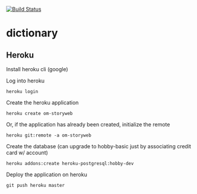 [![Build Status](https://travis-ci.org/openmastery/dictionary.svg?branch=master)](https://travis-ci.org/openmastery/dictionary)

# dictionary

## Heroku

Install heroku cli (google)

Log into heroku

`heroku login`

Create the heroku application

`heroku create om-storyweb`

Or, if the application has already been created, initialize the remote

`heroku git:remote -a om-storyweb`

Create the database (can upgrade to hobby-basic just by associating credit card w/ account)

`heroku addons:create heroku-postgresql:hobby-dev`

Deploy the application on heroku

`git push heroku master`
